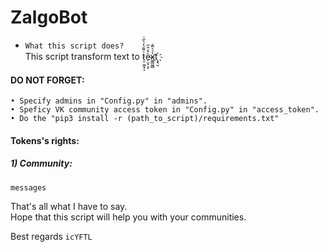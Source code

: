 # ZalgoBot
* `What this script does?`  
    This script transform text to t̷̤̦̰̫͓͕͗͌ͦ̓͛̋ͥè̴̠̤͓͕̠͒̇̆̋x͍͇͖̻̍ͯ͛͌̇t҉͕͉̮




 #### DO NOT FORGET:
    • Specify admins in "Config.py" in "admins".
    • Speficy VK community access token in "Config.py" in "access_token".
    • Do the "pip3 install -r (path_to_script)/requirements.txt"

 #### Tokens's rights:  
##### 1) Community:
    messages

 That's all what I have to say.  
Hope that this script will help you with your communities.

 Best regards `icYFTL`
